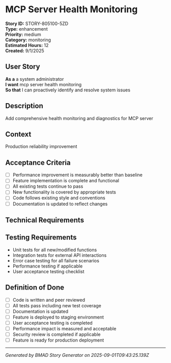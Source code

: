 # MCP Server Health Monitoring

**Story ID:** STORY-805100-5ZD  
**Type:** enhancement  
**Priority:** medium  
**Category:** monitoring  
**Estimated Hours:** 12  
**Created:** 9/1/2025

## User Story

**As a** a system administrator  
**I want** mcp server health monitoring  
**So that** I can proactively identify and resolve system issues

## Description

Add comprehensive health monitoring and diagnostics for MCP server

## Context

Production reliability improvement

## Acceptance Criteria

- [ ] Performance improvement is measurably better than baseline
- [ ] Feature implementation is complete and functional
- [ ] All existing tests continue to pass
- [ ] New functionality is covered by appropriate tests
- [ ] Code follows existing style and conventions
- [ ] Documentation is updated to reflect changes

## Technical Requirements



## Testing Requirements

- Unit tests for all new/modified functions
- Integration tests for external API interactions
- Error case testing for all failure scenarios
- Performance testing if applicable
- User acceptance testing checklist

## Definition of Done

- [ ] Code is written and peer reviewed
- [ ] All tests pass including new test coverage
- [ ] Documentation is updated
- [ ] Feature is deployed to staging environment
- [ ] User acceptance testing is completed
- [ ] Performance impact is measured and acceptable
- [ ] Security review is completed if applicable
- [ ] Feature is ready for production deployment

---

*Generated by BMAD Story Generator on 2025-09-01T09:43:25.139Z*
